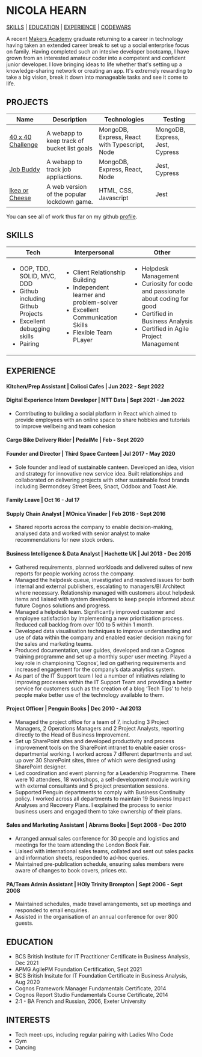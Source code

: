 # NICOLA HEARN
[SKILLS](#skills) | [EDUCATION](#education) | [EXPERIENCE](#experience) | <a href="http://rainbowtrotsky.tumblr.com"/>CODEWARS</a> 

A recent <a href="https://makers.tech/">Makers Academy</a> graduate returning to a career in technology having taken an extended career break to set up a social enterprise focus on family. Having completed such an intesive developer bootcamp, I have grown from an interested amateur coder into a competent and confident junior developer. I love bringing ideas to life whether that's setting up a knowledge-sharing network or creating an app. It's extremely rewarding to take a big vision, break it down into manageable tasks and see it come to life.

## PROJECTS
| Name                       | Description                                                                   | Technologies                     |  Testing                           |
| -------------------------- |-----------------------------------------------------------------------------|-------------------|-------------------|
| [40 x 40 Challenge](https://github.com/NicolaHearn/40x40Challenge)      | A webapp to keep track of bucket list goals      | MongoDB, Express, React with Typescript, Node            | MongoDB, Express, Jest, Cypress   |
| [Job Buddy](https://github.com/NicolaHearn/jobBuddy)       | A webapp to track job appliactions.                                         | MongoDB, Express, React, Node           | Jest, Cypress                    |
| [Ikea or Cheese](https://github.com/NicolaHearn/IkeaOrCheese)            | A web version of the popular lockdown game.  | HTML, CSS, Javascript        | Jest      |   

You can see all of work thus far on my github <a href="https://github.com/sus111">profile</a>.

## SKILLS

| Tech | Interpersonal | Other |
| ----- | -------- | --------- |
| <ul><li>OOP, TDD, SOLID, MVC, DDD</li><li>Github including Github Projects</li><li>Excellent debugging skills</li><li>Pairing</li></ul> | <ul><li>Client Relationship Building</li><li>Independent learner and problem-solver</li><li>Excellent Communication Skills</li><li>Flexible Team PLayer</li></ul> | <ul><li>Helpdesk Management</li><li>Curiosity for code and passionate about coding for good</li><li>Certified in Business Analysis</li><li>Certified in Agile Project Management</li></ul> |

## EXPERIENCE

#### Kitchen/Prep Assistant | Colicci Cafes | Jun 2022 - Sept 2022

#### Digital Experience Intern Developer | NTT Data | Sept 2021 - Jan 2022
* Contributing to building a social platform in React which aimed to provide employees with an online space to share hobbies and tutorials to improve wellbeing and team cohesion

#### Cargo Bike Delivery Rider | PedalMe | Feb - Sept 2020

#### Founder and Director | Third Space Canteen | Jul 2017 - May 2020
* Sole founder and lead of sustainable canteen. Developed an idea, vision and strategy for innovative new service idea. Built relationships and collaborated on delivering projects with other sustainable food brands including Bermondsey Street Bees, Snact, Oddbox and Toast Ale.

#### Family Leave | Oct 16 - Jul 17

#### Supply Chain Analyst | MOnica Vinader | Feb 2016 - Sept 2016
* Shared reports across the company to enable decision-making, analysed data and worked with senior analyst to make recommendations for new stock orders.

#### Business Intelligence & Data Analyst | Hachette UK | Jul 2013 - Dec 2015
* Gathered requirements, planned workloads and delivered suites of new reports for people working across the company.
* Managed the helpdesk queue, investigated and resolved issues for both internal and external publishers, escalating to managers/BI Architect where necessary. Relationship managed with customers about helpdesk items and liaised with system developers to keep people informed about future Cognos solutions and progress.
* Managed a helpdesk team. Significantly improved customer and employee satisfaction by implementing a new prioritisation process. Reduced call backlog from over 100 to 5 within 1 month.
* Developed data visualisation techniques to improve understanding and use of data within the company and enabled easier decision making for the sales and marketing teams.
* Produced documentation, user guides, developed and ran a Cognos training programme and set up a monthly super user meeting. Played a key role in championing ‘Cognos’, led on gathering requirements and increased engagement for the company’s data analytics system.
* As part of the IT Support team I led a number of initiatives relating to improving processes within the IT Support Team and providing a better service for customers such as the creation of a blog ‘Tech Tips’ to help people make better use of the technology available to them.

#### Project Officer | Penguin Books | Dec 2010 - Jul 2013
* Managed the project office for a team of 7, including 3 Project Managers, 2 Operations Managers and 2 Project Analysts, reporting directly to the Head of Business Improvement.
* Set up SharePoint sites and developed productivity and process improvement tools on the SharePoint intranet to enable easier cross-departmental working. I worked across 7 different departments and set up over 30 SharePoint sites, three of which were designed using SharePoint designer.
* Led coordination and event planning for a Leadership Programme. There were 10 attendees, 18 workshops, a self-development module working with external consultants and 5 project presentation sessions. 
* Supported Penguin departments to comply with Business Continuity policy. I worked across all departments to maintain 19 Business Impact Analyses and Recovery Plans. I explained the process to senior business users and engaged them to take ownership of their plans.

#### Sales and Marketing Assistant | Abrams Books | Sept 2008 - Dec 2010
* Arranged annual sales conference for 30 people and logistics and meetings for the team attending the London Book Fair.
* Liaised with international sales teams, collated and sent out sales packs and information sheets, responded to ad-hoc queries.
* Maintained pre-publication schedule, ensuring sales members were aware of changes to book covers, prices etc.

#### PA/Team Admin Assistant | HOly Trinity Brompton | Sept 2006 - Sept 2008
* Maintained schedules, made travel arrangements, set up meetings and responded to email enquiries.
* Assisted in the organisation of an annual conference for over 800 guests.

## EDUCATION
* BCS British Institute for IT Practitioner Certificate in Business Analysis, Dec 2021
* APMG AgilePM Foundation Certification, Sept 2021
* BCS British Insitute for IT Foundation Certificate in Business Analysis, Aug 2020 
* Cognos Framework Manager Fundamentals Certificate, 2014
* Cognos Report Studio Fundamentals Course Certificate, 2014
* 2:1 - BA French and Russian, 2006, Exeter University

## INTERESTS
* Tech meet-ups, including regular pairing with Ladies Who Code
* Gym
* Dancing
